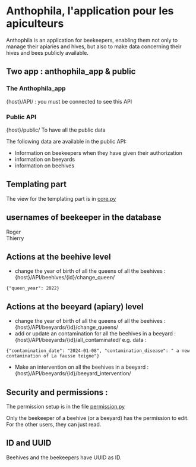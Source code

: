 # Anthophila, l'application pour les apiculteurs

Anthophila is an application for beekeepers, enabling them not only to manage their apiaries and hives, but also to make data concerning their hives and bees publicly available.

## Two app : anthophila_app & public

### The Anthophila_app

{host}/API/ : you must be connected to see this API

### Public API

{host}/public/ To have all the public data

The following data are available in the public API:

- Information on beekeepers when they have given their authorization
- information on beeyards
- information on beehives

## Templating part

The view for the templating part is in [core.py](./anthophila_app/views/core.py)

## usernames of beekeeper in the database

Roger  
Thierry

## Actions at the beehive level

- change the year of birth of all the queens of all the beehives : {host}/API/beehives/{id}/change_queen/

```
{"queen_year": 2022}

```

## Actions at the beeyard (apiary) level

- change the year of birth of all the queens of all the beehives : {host}/API/beeyards/{id}/change_queens/
- add or update an contamination for all the beehives in a beeyard : {host}/API/beeyards/{id}/all_contaminated/ e.g. data :

```
{"contamination_date": "2024-01-08", "contamination_disease": " a new contamination of La fausse teigne"}

```

- Make an intervention on all the beehives in a beeyard : {host}/API/beeyards/{id}/beeyard_intervention/

## Security and permissions :

The permission setup is in the file [permission.py](./anthophila_app/views/serializer.py)

Only the beekeeper of a beehive (or a beeyard) has the permission to edit. For the other users, they can just read.

## ID and UUID

Beehives and the beekeepers have UUID as ID.
